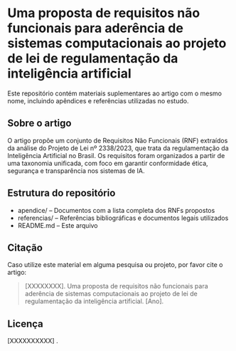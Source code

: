 # Uma proposta de requisitos não funcionais para aderência de sistemas computacionais ao projeto de lei de regulamentação da inteligência artificial

Este repositório contém materiais suplementares ao artigo com o mesmo nome, incluindo apêndices e referências utilizadas no estudo.

## Sobre o artigo

O artigo propõe um conjunto de Requisitos Não Funcionais (RNF) extraídos da análise do Projeto de Lei nº 2338/2023, que trata da regulamentação da Inteligência Artificial no Brasil. Os requisitos foram organizados a partir de uma taxonomia unificada, com foco em garantir conformidade ética, segurança e transparência nos sistemas de IA.

## Estrutura do repositório

- apendice/ – Documentos com a lista completa dos RNFs propostos
- referencias/ – Referências bibliográficas e documentos legais utilizados
- README.md – Este arquivo

## Citação

Caso utilize este material em alguma pesquisa ou projeto, por favor cite o artigo:

> [XXXXXXXX]. Uma proposta de requisitos não funcionais para aderência de sistemas computacionais ao projeto de lei de regulamentação da inteligência artificial. [Ano].

## Licença

[XXXXXXXXXX] .
